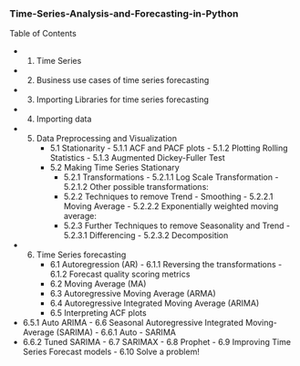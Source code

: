 ### Time-Series-Analysis-and-Forecasting-in-Python

Table of Contents
- 1. Time Series
- 2. Business use cases of time series forecasting
- 3. Importing Libraries for time series forecasting
- 4. Importing data
- 5.  Data Preprocessing and Visualization
      - 5.1  Stationarity
            - 5.1.1  ACF and PACF plots
            - 5.1.2  Plotting Rolling Statistics
            - 5.1.3  Augmented Dickey-Fuller Test
       - 5.2  Making Time Series Stationary
            - 5.2.1  Transformations
                  - 5.2.1.1  Log Scale Transformation
                  - 5.2.1.2  Other possible transformations:
            - 5.2.2  Techniques to remove Trend - Smoothing
                  - 5.2.2.1  Moving Average
                  - 5.2.2.2  Exponentially weighted moving average:
            - 5.2.3  Further Techniques to remove Seasonality and Trend
                  - 5.2.3.1  Differencing
                  - 5.2.3.2  Decomposition
- 6.  Time Series forecasting
      - 6.1  Autoregression (AR)
            - 6.1.1  Reversing the transformations
            - 6.1.2  Forecast quality scoring metrics
      - 6.2  Moving Average (MA)
      - 6.3  Autoregressive Moving Average (ARMA)
      - 6.4  Autoregressive Integrated Moving Average (ARIMA)
      - 6.5  Interpreting ACF plots
- 6.5.1  Auto ARIMA
      - 6.6  Seasonal Autoregressive Integrated Moving-Average (SARIMA)
            - 6.6.1  Auto - SARIMA
- 6.6.2  Tuned SARIMA
      - 6.7  SARIMAX
      - 6.8  Prophet
      - 6.9  Improving Time Series Forecast models
      - 6.10  Solve a problem!



